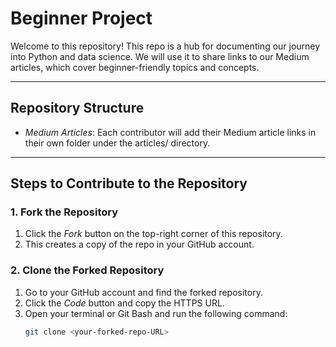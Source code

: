# Beginner Project

Welcome to this repository! This repo is a hub for documenting our journey into Python and data science. We will use it to share links to our Medium articles, which cover beginner-friendly topics and concepts. 

---

## Repository Structure
- *Medium Articles*: Each contributor will add their Medium article links in their own folder under the articles/ directory.


---

## Steps to Contribute to the Repository

### 1. Fork the Repository
1. Click the *Fork* button on the top-right corner of this repository.
2. This creates a copy of the repo in your GitHub account.

### 2. Clone the Forked Repository
1. Go to your GitHub account and find the forked repository.
2. Click the *Code* button and copy the HTTPS URL.
3. Open your terminal or Git Bash and run the following command:
   ```bash
   git clone <your-forked-repo-URL>
